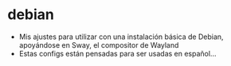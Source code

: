 # debian
- Mis ajustes para utilizar con una instalación básica de Debian, apoyándose en Sway, el compositor de Wayland
- Estas configs están pensadas para ser usadas en español...
